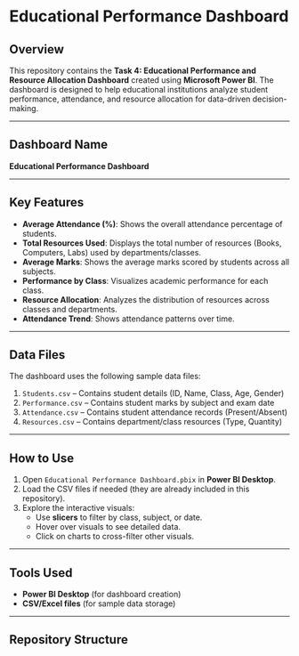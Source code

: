 # Educational Performance Dashboard

## Overview
This repository contains the **Task 4: Educational Performance and Resource Allocation Dashboard** created using **Microsoft Power BI**. The dashboard is designed to help educational institutions analyze student performance, attendance, and resource allocation for data-driven decision-making.

---

## **Dashboard Name**
**Educational Performance Dashboard**

---

## **Key Features**
- **Average Attendance (%)**: Shows the overall attendance percentage of students.
- **Total Resources Used**: Displays the total number of resources (Books, Computers, Labs) used by departments/classes.
- **Average Marks**: Shows the average marks scored by students across all subjects.
- **Performance by Class**: Visualizes academic performance for each class.
- **Resource Allocation**: Analyzes the distribution of resources across classes and departments.
- **Attendance Trend**: Shows attendance patterns over time.

---

## **Data Files**
The dashboard uses the following sample data files:  
1. `Students.csv` – Contains student details (ID, Name, Class, Age, Gender)  
2. `Performance.csv` – Contains student marks by subject and exam date  
3. `Attendance.csv` – Contains student attendance records (Present/Absent)  
4. `Resources.csv` – Contains department/class resources (Type, Quantity)

---

## **How to Use**
1. Open `Educational Performance Dashboard.pbix` in **Power BI Desktop**.  
2. Load the CSV files if needed (they are already included in this repository).  
3. Explore the interactive visuals:
   - Use **slicers** to filter by class, subject, or date.  
   - Hover over visuals to see detailed data.  
   - Click on charts to cross-filter other visuals.

---

## **Tools Used**
- **Power BI Desktop** (for dashboard creation)  
- **CSV/Excel files** (for sample data storage)

---

## **Repository Structure**
